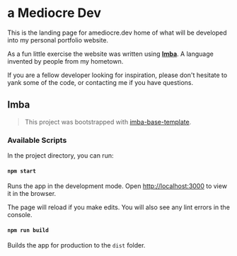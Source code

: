 # a Mediocre Dev

This is the landing page for amediocre.dev home of what will be developed into my personal portfolio website.

As a fun little exercise the website was written using **[Imba](https://imba.io/)**. A language invented by people from my hometown.

If you are a fellow developer looking for inspiration, please don't hesitate to yank some of the code, or contacting me if you have questions.

## Imba

> This project was bootstrapped with [imba-base-template](https://github.com/imba/imba-base-template).

### Available Scripts

In the project directory, you can run:

#### `npm start`

Runs the app in the development mode.
Open [http://localhost:3000](http://localhost:3000) to view it in the browser.

The page will reload if you make edits.
You will also see any lint errors in the console.

#### `npm run build`

Builds the app for production to the `dist` folder.

